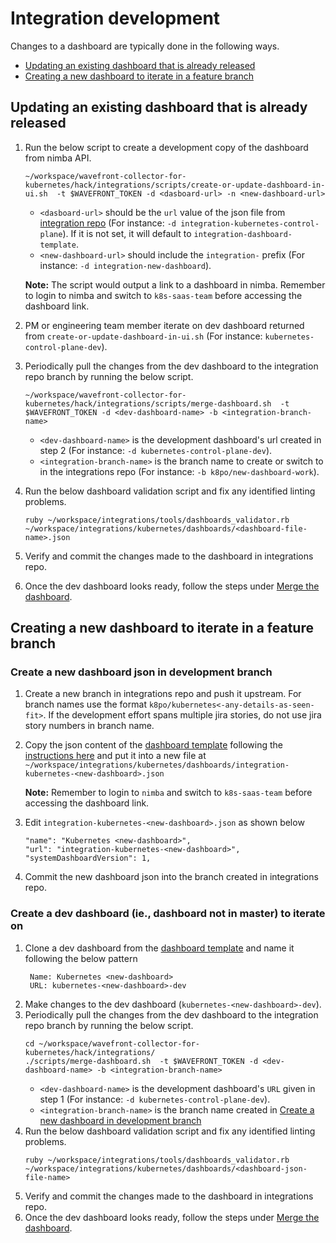 # Integration development

Changes to a dashboard are typically done in the following ways.
- [Updating an existing dashboard that is already released](#updating-an-existing-dashboard-that-is-already-released)
- [Creating a new dashboard to iterate in a feature branch](#creating-a-new-dashboard-to-iterate-in-a-feature-branch)

## Updating an existing dashboard that is already released
1. Run the below script to create a development copy of the dashboard from nimba API.
    ```
    ~/workspace/wavefront-collector-for-kubernetes/hack/integrations/scripts/create-or-update-dashboard-in-ui.sh  -t $WAVEFRONT_TOKEN -d <dasboard-url> -n <new-dashboard-url>
    ```
   * `<dasboard-url>` should be the `url` value of the json file from [integration repo](https://github.com/sunnylabs/integrations/tree/master/kubernetes/dashboards) (For instance: `-d integration-kubernetes-control-plane`).
     If it is not set, it will default to `integration-dashboard-template`.
   * `<new-dashboard-url>` should include the `integration-` prefix (For instance: `-d integration-new-dashboard`).
   
   **Note:** The script would output a link to a dashboard in nimba. Remember to login to nimba and switch to `k8s-saas-team` before accessing the dashboard link.
2. PM or engineering team member iterate on dev dashboard returned from `create-or-update-dashboard-in-ui.sh` (For instance: `kubernetes-control-plane-dev`).
3. Periodically pull the changes from the dev dashboard to the integration repo branch by running the below script.
    ```
    ~/workspace/wavefront-collector-for-kubernetes/hack/integrations/scripts/merge-dashboard.sh  -t $WAVEFRONT_TOKEN -d <dev-dashboard-name> -b <integration-branch-name>
    ```
   * `<dev-dashboard-name>` is the development dashboard's url created in step 2 (For instance: `-d kubernetes-control-plane-dev`). 
   * `<integration-branch-name>` is the branch name to create or switch to in the integrations repo (For instance: `-b k8po/new-dashboard-work`).
4. Run the below dashboard validation script and fix any identified linting problems.
   ```
   ruby ~/workspace/integrations/tools/dashboards_validator.rb ~/workspace/integrations/kubernetes/dashboards/<dashboard-file-name>.json
   ```
5. Verify and commit the changes made to the dashboard in integrations repo.
6. Once the dev dashboard looks ready, follow the steps under [Merge the dashboard](https://confluence.eng.vmware.com/display/CNA/Technical+References#TechnicalReferences-Mergethedashboard).

## Creating a new dashboard to iterate in a feature branch

### Create a new dashboard json in development branch
1. Create a new branch in integrations repo and push it upstream. For branch names use the format `k8po/kubernetes<-any-details-as-seen-fit>`. If the development effort spans multiple jira stories, do not use jira story numbers in branch name.
2. Copy the json content of the [dashboard template](https://nimba.wavefront.com/u/5Ht7N57QKy?t=k8s-saas-team) following the [instructions here](https://docs.wavefront.com/ui_dashboards.html#edit-the-dashboard-json)
   and put it into a new file at `~/workspace/integrations/kubernetes/dashboards/integration-kubernetes-<new-dashboard>.json`
   
   **Note:** Remember to login to `nimba` and switch to `k8s-saas-team` before accessing the dashboard link.
3. Edit `integration-kubernetes-<new-dashboard>.json` as shown below
   ```
   "name": "Kubernetes <new-dashboard>",
   "url": "integration-kubernetes-<new-dashboard>",
   "systemDashboardVersion": 1,
   ```
4. Commit the new dashboard json into the branch created in integrations repo.

### Create a dev dashboard (ie., dashboard not in master) to iterate on

1. Clone a dev dashboard from the [dashboard template](https://nimba.wavefront.com/u/5Ht7N57QKy?t=k8s-saas-team) and name it following the below pattern
   ```
    Name: Kubernetes <new-dashboard>
    URL: kubernetes-<new-dashboard>-dev
   ```
2. Make changes to the dev dashboard (`kubernetes-<new-dashboard>-dev`).
3. Periodically pull the changes from the dev dashboard to the integration repo branch by running the below script.
    ```
    cd ~/workspace/wavefront-collector-for-kubernetes/hack/integrations/
    ./scripts/merge-dashboard.sh  -t $WAVEFRONT_TOKEN -d <dev-dashboard-name> -b <integration-branch-name>
    ```
    * `<dev-dashboard-name>` is the development dashboard's `URL` given in step 1 (For instance: `-d kubernetes-control-plane-dev`).
    * `<integration-branch-name>` is the branch name created in [Create a new dashboard in development branch](#create-a-new-dashboard-in-development-branch)
4. Run the below dashboard validation script and fix any identified linting problems.
    ```
    ruby ~/workspace/integrations/tools/dashboards_validator.rb ~/workspace/integrations/kubernetes/dashboards/<dashboard-json-file-name>
    ```
5. Verify and commit the changes made to the dashboard in integrations repo.
6. Once the dev dashboard looks ready, follow the steps under [Merge the dashboard](https://confluence.eng.vmware.com/display/CNA/Technical+References#TechnicalReferences-Mergethedashboard).
